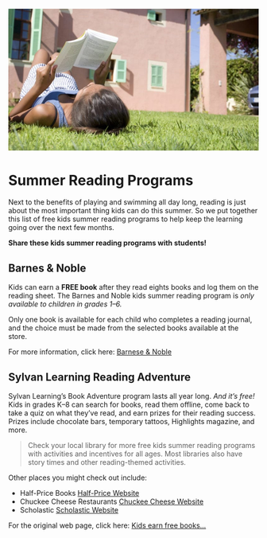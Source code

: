 ![Summer Reading](summer_reading.jpg)

# Summer Reading Programs

Next to the benefits of playing and swimming all day long, 
reading is just about the most important thing kids can do this summer. 
So we put together this list of free kids summer reading programs 
to help keep the learning going over the next few months. 

**Share these kids summer reading programs with students!**

## Barnes & Noble

Kids can earn a **FREE book** after they read eights books and log 
them on the reading sheet. The Barnes and Noble kids summer reading 
program is _only available to children in grades 1–6._ 

Only one book is available for each child who completes a reading journal, 
and the choice must be made from the selected books available at the store.

For more information, click here: [Barnese & Noble](https://www.barnesandnoble.com/h/summer-reading)

## Sylvan Learning Reading Adventure

Sylvan Learning’s Book Adventure program lasts all year long. 
_And it’s free!_ Kids in grades K–8 can search for books, read them offline, 
come back to take a quiz on what they’ve read, and earn prizes for their 
reading success. Prizes include chocolate bars, temporary tattoos, 
Highlights magazine, and more.

> Check your local library for more free kids summer reading programs 
> with activities and incentives for all ages. 
> Most libraries also have story times and other reading-themed activities.

Other places you might check out include:

* Half-Price Books [Half-Price Website](https://www.halfpricebooks.com/fyb/)
* Chuckee Cheese Restaurants [Chuckee Cheese Website](https://www.chuckecheese.com/kids-corner/rewards-calendars)
* Scholastic [Scholastic Website](https://www.scholastic.com/summer/home/)

For the original web page, click here: [Kids earn free books...](https://www.weareteachers.com/10-summer-reading-programs-for-kids/)